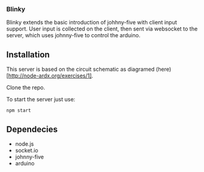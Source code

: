 ### Blinky

Blinky extends the basic introduction of johhny-five with client input support. User input is collected on the client, then sent via websocket to the server, which uses johnny-five to control the arduino.

## Installation

This server is based on the circuit schematic as diagramed (here)[http://node-ardx.org/exercises/1].

Clone the repo. 

To start the server just use:

```
npm start
```



## Dependecies

- node.js
- socket.io
- johnny-five
- arduino 

